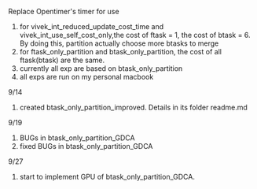 Replace Opentimer's timer for use

1. for vivek_int_reduced_update_cost_time and vivek_int_use_self_cost_only,the cost of ftask = 1, the cost of btask = 6. By doing this, partition actually choose more btasks to merge
2. for ftask_only_partition and btask_only_partition, the cost of all ftask(btask) are the same. 
3. currently all exp are based on btask_only_partition
4. all exps are run on my personal macbook 

9/14
1. created btask_only_partition_improved. Details in its folder readme.md

9/19
1. BUGs in btask_only_partition_GDCA
2. fixed BUGs in btask_only_partition_GDCA

9/27
1. start to implement GPU of btask_only_partition_GDCA.

